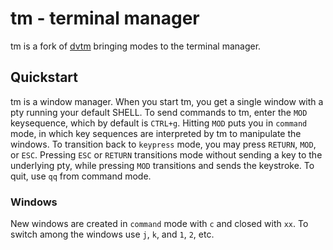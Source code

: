 # tm - terminal manager

tm is a fork of
[dvtm](http://www.brain-dump.org/projects/dvtm/)
bringing modes to the terminal manager.

## Quickstart

tm is a window manager.  When you start tm, you get a single window
with a pty running your default SHELL.  To send commands to tm,
enter the `MOD` keysequence, which by default is `CTRL+g`.  Hitting
`MOD` puts you in `command` mode, in which key sequences are interpreted
by tm to manipulate the windows.  To transition back to `keypress`
mode, you may press `RETURN`, `MOD`, or `ESC`.  Pressing `ESC` or
`RETURN` transitions mode without sending a key to the underlying pty,
while pressing `MOD` transitions and sends the keystroke.  To quit, use
`qq` from command mode.

### Windows

New windows are created in `command` mode with `c` and closed with `xx`.
To switch among the windows use `j`, `k`, and `1`, `2`, etc.
